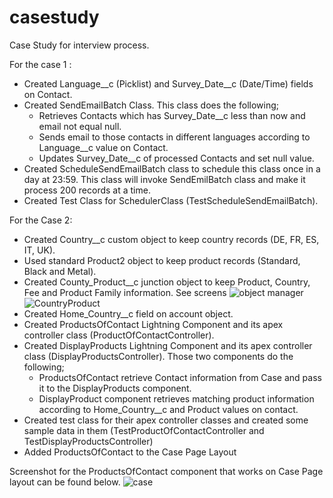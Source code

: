 # casestudy

Case Study for interview process.

For the case 1 :
* Created Language__c (Picklist) and Survey_Date__c (Date/Time) fields on Contact.
* Created SendEmailBatch Class. 
    This class does the following;
     * Retrieves Contacts which has Survey_Date__c less than now and email not equal null.
     * Sends email to those contacts in different languages according to Language__c value on Contact.
     * Updates Survey_Date__c of processed Contacts and set null value.
* Created ScheduleSendEmailBatch class to schedule this class once in a day at 23:59. 
This class will invoke SendEmilBatch class and make it process 200 records at a time.
* Created Test Class for SchedulerClass (TestScheduleSendEmailBatch).


For the Case 2:
* Created Country__c custom object to keep country records (DE, FR, ES, IT, UK).
* Used standard Product2 object to keep product records (Standard, Black and Metal).
* Created County_Product__c junction object to keep Product, Country, Fee and Product Family information. 
    See screens
    ![object manager](https://user-images.githubusercontent.com/49560853/56093075-dae08f80-5ecc-11e9-934f-39030cd04324.png)
    ![CountryProduct](https://user-images.githubusercontent.com/49560853/56093091-fd72a880-5ecc-11e9-93b5-6b84432c8462.png)
* Created Home_Country__c field on account object.
* Created ProductsOfContact Lightning Component and its apex controller class (ProductOfContactController).
* Created DisplayProducts Lightning Component and its apex controller class (DisplayProductsController).
     Those two components do the following;
     * ProductsOfContact retrieve Contact information from Case and pass it to the DisplayProducts component.
     * DisplayProduct component retrieves matching product information according to Home_Country__c and Product values on contact.
* Created test class for their apex controller classes and created some sample data in them (TestProductOfContactController and TestDisplayProductsController)
* Added ProductsOfContact to the Case Page Layout

Screenshot for the ProductsOfContact component that works on Case Page layout can be found below.
![case](https://user-images.githubusercontent.com/49560853/56093059-b2f12c00-5ecc-11e9-9265-172d1f66314e.png)
